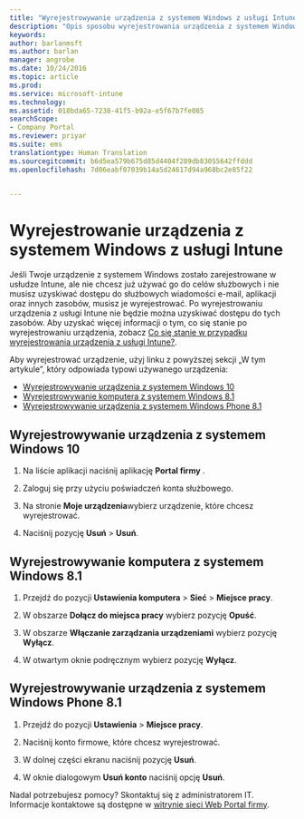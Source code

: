 ```yaml
---
title: "Wyrejestrowywanie urządzenia z systemem Windows z usługi Intune | Microsoft Docs"
description: "Opis sposobu wyrejestrowania urządzenia z systemem Windows z usługi Intune"
keywords: 
author: barlanmsft
ms.author: barlan
manager: angrobe
ms.date: 10/24/2016
ms.topic: article
ms.prod: 
ms.service: microsoft-intune
ms.technology: 
ms.assetid: 018bda65-7238-41f5-b92a-e5f67b7fe085
searchScope:
- Company Portal
ms.reviewer: priyar
ms.suite: ems
translationtype: Human Translation
ms.sourcegitcommit: b6d5ea579b675d85d4404f289db83055642ffddd
ms.openlocfilehash: 7d06eabf07039b14a5d24617d94a968bc2e85f22


---
```



# <a name="unenroll-your-windows-device-from-intune"></a>Wyrejestrowanie urządzenia z systemem Windows z usługi Intune

Jeśli Twoje urządzenie z systemem Windows zostało zarejestrowane w usłudze Intune, ale nie chcesz już używać go do celów służbowych i nie musisz uzyskiwać dostępu do służbowych wiadomości e-mail, aplikacji oraz innych zasobów, musisz je wyrejestrować. Po wyrejestrowaniu urządzenia z usługi Intune nie będzie można uzyskiwać dostępu do tych zasobów. Aby uzyskać więcej informacji o tym, co się stanie po wyrejestrowaniu urządzenia, zobacz [Co się stanie w przypadku wyrejestrowania urządzenia z usługi Intune?](what-happens-if-you-unenroll-your-device-from-intune-windows.md).

Aby wyrejestrować urządzenie, użyj linku z powyższej sekcji „W tym artykule”, który odpowiada typowi używanego urządzenia:

-   [Wyrejestrowywanie urządzenia z systemem Windows 10](#unenroll-your-windows-10-device)
-   [Wyrejestrowywanie komputera z systemem Windows 8.1](#unenroll-your-windows-8-1-computer)
-   [Wyrejestrowywanie urządzenia z systemem Windows Phone 8.1](#unenroll-your-windows-phone-8-1-device)

## <a name="unenroll-your-windows-10-device"></a>Wyrejestrowywanie urządzenia z systemem Windows 10

1.  Na liście aplikacji naciśnij aplikację **Portal firmy** .

2.  Zaloguj się przy użyciu poświadczeń konta służbowego.

3.  Na stronie **Moje urządzenia**wybierz urządzenie, które chcesz wyrejestrować.

4.  Naciśnij pozycję **Usuń** &gt; **Usuń**.

## <a name="unenroll-your-windows-81-computer"></a>Wyrejestrowywanie komputera z systemem Windows 8.1

1.  Przejdź do pozycji **Ustawienia komputera** &gt; **Sieć** &gt; **Miejsce pracy**.

2.  W obszarze **Dołącz do miejsca pracy** wybierz pozycję **Opuść**.

3.  W obszarze **Włączanie zarządzania urządzeniami** wybierz pozycję **Wyłącz**.

4.  W otwartym oknie podręcznym wybierz pozycję **Wyłącz**.

## <a name="unenroll-your-windows-phone-81-device"></a>Wyrejestrowywanie urządzenia z systemem Windows Phone 8.1

1.  Przejdź do pozycji **Ustawienia** &gt; **Miejsce pracy**.

2.  Naciśnij konto firmowe, które chcesz wyrejestrować.

3.  W dolnej części ekranu naciśnij pozycję **Usuń**.

4.  W oknie dialogowym **Usuń konto** naciśnij opcję **Usuń**.

Nadal potrzebujesz pomocy? Skontaktuj się z administratorem IT. Informacje kontaktowe są dostępne w [witrynie sieci Web Portal firmy](http://portal.manage.microsoft.com).



<!--HONumber=Dec16_HO2-->


